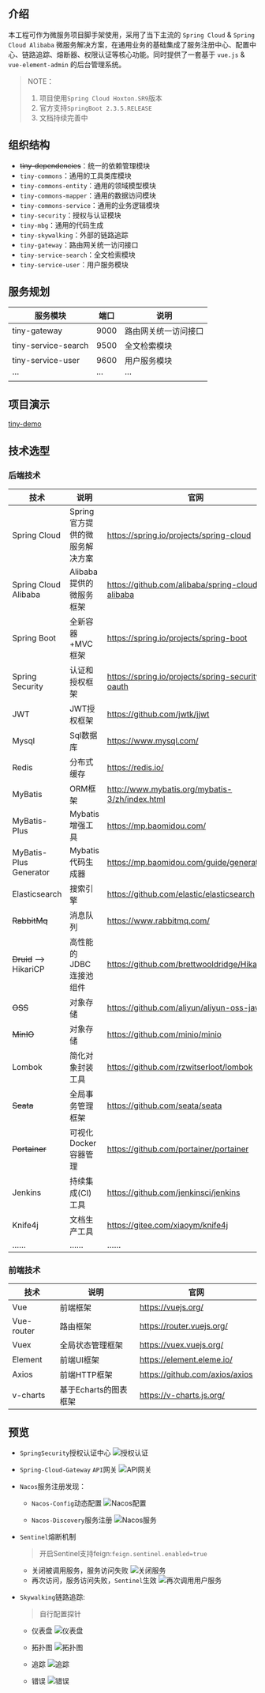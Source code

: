 ## 介绍

本工程可作为微服务项目脚手架使用，采用了当下主流的 `Spring Cloud` & `Spring Cloud Alibaba` 微服务解决方案，在通用业务的基础集成了服务注册中心、配置中心、链路追踪、熔断器、权限认证等核心功能。同时提供了一套基于 `vue.js` & `vue-element-admin` 的后台管理系统。


> NOTE：
> 1. 项目使用`Spring Cloud Hoxton.SR9`版本 
> 2. 官方支持`SpringBoot 2.3.5.RELEASE`
> 3. 文档持续完善中

## 组织结构

- ~~tiny-dependencies~~：统一的依赖管理模块
- `tiny-commons`：通用的工具类库模块
- `tiny-commons-entity`：通用的领域模型模块
- `tiny-commons-mapper`：通用的数据访问模块
- `tiny-commons-service`：通用的业务逻辑模块
- `tiny-security`：授权与认证模块
- `tiny-mbg`：通用的代码生成
- `tiny-skywalking`：外部的链路追踪
- `tiny-gateway`：路由网关统一访问接口
- `tiny-service-search`：全文检索模块
- `tiny-service-user`：用户服务模块

## 服务规划

|服务模块|端口|说明|
|---|---|---|
|tiny-gateway       |9000|路由网关统一访问接口|
|tiny-service-search|9500|全文检索模块|
|tiny-service-user  |9600|用户服务模块|
|···|···|···|

## 项目演示

[tiny-demo](http://47.105.186.18)

## 技术选型

### 后端技术

|技术        | 说明          |官网|
|---|---|---|
|Spring Cloud|    Spring官方提供的微服务解决方案    |https://spring.io/projects/spring-cloud|
|Spring Cloud Alibaba|    Alibaba提供的微服务框架    |https://github.com/alibaba/spring-cloud-alibaba|
|Spring Boot    | 全新容器+MVC框架    |https://spring.io/projects/spring-boot|
|Spring Security|认证和授权框架|https://spring.io/projects/spring-security-oauth|
|JWT|JWT授权框架|https://github.com/jwtk/jjwt|
|Mysql|Sql数据库|https://www.mysql.com/|
|Redis|分布式缓存|https://redis.io/|
|MyBatis    |ORM框架|http://www.mybatis.org/mybatis-3/zh/index.html|
|MyBatis-Plus|Mybatis增强工具|https://mp.baomidou.com/|
|MyBatis-Plus Generator|Mybatis代码生成器|https://mp.baomidou.com/guide/generator.html|
|Elasticsearch|  搜索引擎    |https://github.com/elastic/elasticsearch|
|~~RabbitMq~~ |消息队列|https://www.rabbitmq.com/|
|~~Druid~~ --> HikariCP |高性能的 JDBC 连接池组件|https://github.com/brettwooldridge/HikariCP|
|~~OSS~~    |对象存储    |https://github.com/aliyun/aliyun-oss-java-sdk|
|~~MinIO~~|对象存储    |https://github.com/minio/minio|
|Lombok|简化对象封装工具    |https://github.com/rzwitserloot/lombok|
|~~Seata~~|全局事务管理框架    |https://github.com/seata/seata|
|~~Portainer~~    |可视化Docker容器管理    |https://github.com/portainer/portainer|
|Jenkins|持续集成(CI)工具|https://github.com/jenkinsci/jenkins|
|Knife4j|文档生产工具|https://gitee.com/xiaoym/knife4j|
|……|……|……|

### 前端技术

|技术|说明|官网|
|---|---|---|
|Vue        |前端框架              |https://vuejs.org/|
|Vue-router |路由框架             |https://router.vuejs.org/|
|Vuex       |全局状态管理框架         |https://vuex.vuejs.org/|
|Element    |前端UI框架             |https://element.eleme.io/|
|Axios      |前端HTTP框架         |https://github.com/axios/axios|
|v-charts   |基于Echarts的图表框架 |https://v-charts.js.org/|

## 预览

- `SpringSecurity`授权认证中心
  ![授权认证](./doc/springsecurity.png)

- `Spring-Cloud-Gateway` `API`网关
  ![API网关](./doc/gateway.png)

- `Nacos`服务注册发现：

  - `Nacos-Config`动态配置
  ![Nacos配置](doc/nacos-config.png)

  - `Nacos-Discovery`服务注册
  ![Nacos服务](doc/nacos-server.png)
    

- `Sentinel`熔断机制
  
  >开启Sentinel支持feign:`feign.sentinel.enabled=true`

  - 关闭被调用服务，服务访问失败
  ![关闭服务](./doc/service-user-closed.png)
  - 再次访问，服务访问失败，`Sentinel`生效
  ![再次调用用户服务](./doc/service-search-user.png)


- `Skywalking`链路追踪:
  > 自行配置探针
  - 仪表盘
  ![仪表盘](./doc/skywalking.png)

  - 拓扑图
  ![拓扑图](./doc/skywalking2.png)
  
  - 追踪
  ![追踪](./doc/skywalking3.png)
    
  - 错误
  ![错误](./doc/skywalking-error.png)


